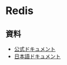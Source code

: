# Redis
## 資料
- [公式ドキュメント](https://redis.io/documentation)
- [日本語ドキュメント](http://mogile.web.fc2.com/redis/index.html)